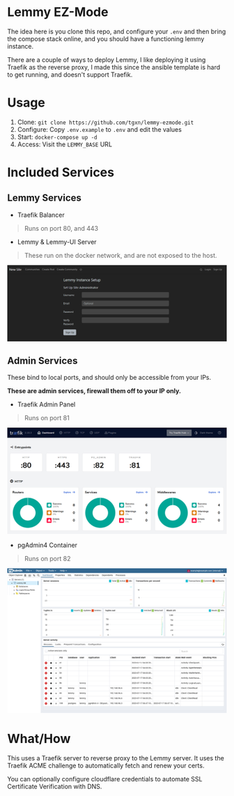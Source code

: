 # Lemmy EZ-Mode

The idea here is you clone this repo, and configure your `.env` and then bring the compose stack online, and you should have a functioning lemmy instance.

There are a couple of ways to deploy Lemmy, I like deploying it using Traefik as the reverse proxy, I made this since the ansible template is hard to get running, and doesn't support Traefik.

# Usage

1. Clone: `git clone https://github.com/tgxn/lemmy-ezmode.git`
2. Configure: Copy `.env.example` to `.env` and edit the values
3. Start: `docker-compose up -d`
4. Access: Visit the `LEMMY_BASE` URL

# Included Services

## Lemmy Services

- Traefik Balancer
 > Runs on port 80, and 443

- Lemmy & Lemmy-UI Server
 > These run on the docker network, and are not exposed to the host.

 ![Lemmy New Instance Page](./docs/images/lemmy-setup.png)

## Admin Services
These bind to local ports, and should only be accessible from your IPs.

**These are admin services, firewall them off to your IP only.**

- Traefik Admin Panel
 > Runs on port 81

![Traefik Admin Panel](./docs/images/traefik-panel.png)

- pgAdmin4 Container
 > Runs on port 82

![pgAdmin4 Admin Panel](./docs/images/pgadmin-panel.png)

# What/How

This uses a Traefik server to reverse proxy to the Lemmy server.
It uses the Traefik ACME challenge to automatically fetch and renew your certs.

You can optionally configure cloudflare credentials to automate SSL Certificate Verification with DNS.
